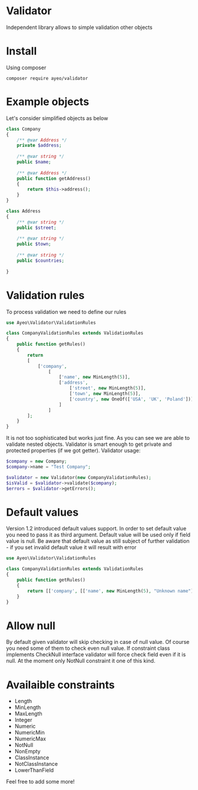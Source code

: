 # Validator

Independent library allows to simple validation other objects

Install
=======

Using composer
```
composer require ayeo/validator
```

Example objects
===============

Let's consider simplified objects as below
```php
class Company
{
    /** @var Address */
    private $address;
    
    /** @var string */ 
    public $name;
    
    /** @var Address */
    public function getAddress()
    {
        return $this->address();
    }
}
```

```php
class Address
{
    /** @var string */ 
    public $street;
    
    /** @var string */ 
    public $town;
    
    /** @var string */ 
    public $countries;
    
}
```

Validation rules
================

To process validation we need to define our rules
```php
use Ayeo\Validator\ValidationRules

class CompanyValidationRules extends ValidationRules
{
    public function getRules()
    {
        return
        [
            ['company',
                [
                    ['name', new MinLength(5)],
                    ['address',
                        ['street', new MinLength(5)],
                        ['town', new MinLength(5)],
                        ['country', new OneOf(['USA', 'UK', 'Poland'])]
                    ]
                ] 
        ];            
    }
}
```

It is not too sophisticated but works just fine. As you can see we are able to validate nested objects. Validator is smart enough to get private and protected properties (if we got getter). Validator usage:

```php
$company = new Company;
$company->name = "Test Company";

$validator = new Validator(new CompanyValidationRules);
$isValid = $validator->validate($company);
$errors = $validator->getErrors();
```

Default values
==============

Version 1.2 introduced default values support. In order to set default value you need to pass it as third argument. Default value will be used only if field value is null. Be aware that default value as still subject of further validation - if you set invalid default value it will result with error
```php
use Ayeo\Validator\ValidationRules

class CompanyValidationRules extends ValidationRules
{
    public function getRules()
    {
        return [['company', [['name', new MinLength(5), "Unknown name"]]];            
    }
}
```

Allow null
==========

By default given validator will skip checking in case of null value. Of course you need some of them to check even null value. If constraint class implements CheckNull interface validator will force check field even if it is null. At the moment only NotNull constraint it one of this kind.


Availaible constraints
======================

- Length
- MinLength
- MaxLength
- Integer
- Numeric
- NumericMin
- NumericMax
- NotNull
- NonEmpty
- ClassInstance
- NotClassInstance
- LowerThanField

Feel free to add some more!
